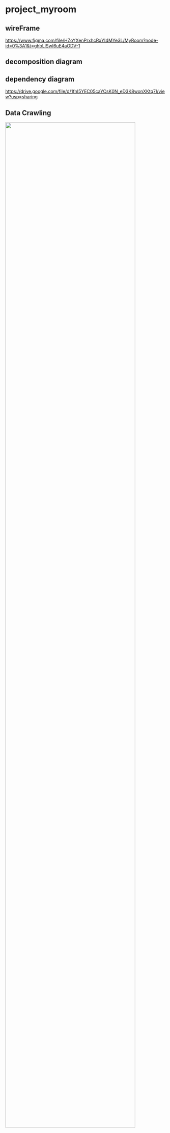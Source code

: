 # project_myroom

## wireFrame
https://www.figma.com/file/HZoYXenPrxhcRxYI4MYe3L/MyRoom?node-id=0%3A1&t=ghbLlSwI6uE4aODV-1

## decomposition diagram

## dependency diagram
https://drive.google.com/file/d/1fnI5YEC05caYCsK0N_eD3K8wonXKtq7I/view?usp=sharing

## Data Crawling
<img src="C:/Users/Moon/Desktop/realEstateCrawling.html" width="90%"></img>
